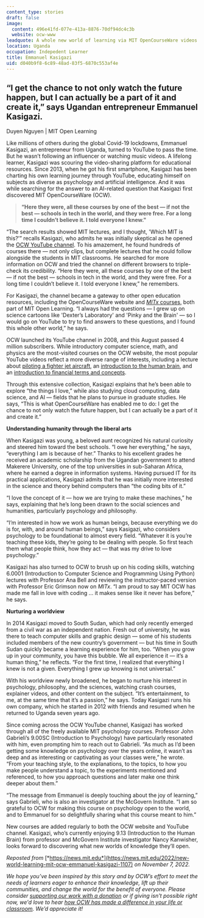 ```yaml
---
content_type: stories
draft: false
image:
  content: 496e41fd-077e-413a-8876-70df94dc4c3b
  website: ocw-www
leadquote: A whole new world of learning via MIT OpenCourseWare videos
location: Uganda
occupation: Indepedent Learner
title: Emmanuel Kasigazi
uid: d040b9f8-6c89-48ad-83f5-6870c553af4e
---
```

## **“I get the chance to not only watch the future happen, but I can actually be a part of it and create it,” says Ugandan entrepreneur Emmanuel Kasigazi.**

Duyen Nguyen | MIT Open Learning

Like millions of others during the global Covid-19 lockdowns, Emmanuel Kasigazi, an entrepreneur from Uganda, turned to YouTube to pass the time. But he wasn’t following an influencer or watching music videos. A lifelong learner, Kasigazi was scouring the video-sharing platform for educational resources. Since 2013, when he got his first smartphone, Kasigazi has been charting his own learning journey through YouTube, educating himself on subjects as diverse as psychology and artificial intelligence. And it was while searching for the answer to an AI-related question that Kasigazi first discovered MIT OpenCourseWare (OCW).

> **“Here they were, all these courses by one of the best — if not the best — schools in tech in the world, and they were free. For a long time I couldn’t believe it. I told everyone I knew."**

“The search results showed MIT lectures, and I thought, 'Which MIT is this?’” recalls Kasigazi, who admits he was initially skeptical as he opened the [OCW YouTube channel](https://www.youtube.com/c/mitocw). To his amazement, he found hundreds of courses there — not only clips, but complete lectures that he could follow alongside the students in MIT classrooms. He searched for more information on OCW and tried the channel on different browsers to triple-check its credibility. “Here they were, all these courses by one of the best — if not the best — schools in tech in the world, and they were free. For a long time I couldn’t believe it. I told everyone I knew,” he remembers.

For Kasigazi, the channel became a gateway to other open education resources, including the OpenCourseWare website and [*MITx* courses](https://openlearning.mit.edu/courses-programs/mitx-courses?f%5B0%5D=course_availability%3A62), both part of MIT Open Learning. “I always had the questions — I grew up on science cartoons like 'Dexter’s Laboratory' and 'Pinky and the Brain' — so I would go on YouTube to try to find answers to these questions, and I found this whole other world,” he says.

OCW launched its YouTube channel in 2008, and this August passed 4 million subscribers. While introductory computer science, math, and physics are the most-visited courses on the OCW website, the most popular YouTube videos reflect a more diverse range of interests, including a lecture about [piloting a fighter jet aircraft](https://www.youtube.com/watch?v=n068fel-W9I), an [introduction to the human brain](https://www.youtube.com/watch?v=ba-HMvDn_vU), and an [introduction to financial terms and concepts](https://www.youtube.com/watch?v=wvXDB9dMdEo).

Through this extensive collection, Kasigazi explains that he’s been able to explore “the things I love,” while also studying cloud computing, data science, and AI — fields that he plans to pursue in graduate studies. He says, “This is what OpenCourseWare has enabled me to do: I get the chance to not only watch the future happen, but I can actually be a part of it and create it.”  

**Understanding humanity through the liberal arts**

When Kasigazi was young, a beloved aunt recognized his natural curiosity and steered him toward the best schools. “I owe her everything,” he says, “everything I am is because of her.” Thanks to his excellent grades he received an academic scholarship from the Ugandan government to attend Makerere University, one of the top universities in sub-Saharan Africa, where he earned a degree in information systems. Having pursued IT for its practical applications, Kasigazi admits that he was initially more interested in the science and theory behind computers than “the coding bits of it.”

“I love the concept of it — how we are trying to make these machines,” he says, explaining that he’s long been drawn to the social sciences and humanities, particularly psychology and philosophy.

“I’m interested in how we work as human beings, because everything we do is for, with, and around human beings,” says Kasigazi, who considers psychology to be foundational to almost every field. “Whatever it is you’re teaching these kids, they’re going to be dealing with people. So first teach them what people think, how they act — that was my drive to love psychology.”

Kasigazi has also turned to OCW to brush up on his coding skills, watching 6.0001 (Introduction to Computer Science and Programming Using Python) lectures with Professor Ana Bell and reviewing the instructor-paced version with Professor Eric Grimson now on *MITx*. “I am proud to say MIT OCW has made me fall in love with coding … it makes sense like it never has before,” he says.

**Nurturing a worldview**

In 2014 Kasigazi moved to South Sudan, which had only recently emerged from a civil war as an independent nation. Fresh out of university, he was there to teach computer skills and graphic design — some of his students included members of the new country’s government — but his time in South Sudan quickly became a learning experience for him, too. “When you grow up in your community, you have this bubble. We all experience it — it’s a human thing,” he reflects. “For the first time, I realized that everything I knew is not a given. Everything I grew up knowing is not universal.”

With his worldview newly broadened, he began to nurture his interest in psychology, philosophy, and the sciences, watching crash courses, explainer videos, and other content on the subject. “It’s entertainment, to me, at the same time that it’s a passion,” he says. Today Kasigazi runs his own company, which he started in 2012 with friends and resumed when he returned to Uganda seven years ago.

Since coming across the OCW YouTube channel, Kasigazi has worked through all of the freely available MIT psychology courses. Professor John Gabrieli’s 9.00SC (Introduction to Psychology) have particularly resonated with him, even prompting him to reach out to Gabrieli. “As much as I’d been getting some knowledge on psychology over the years online, it wasn’t as deep and as interesting or captivating as your classes were,” he wrote. “From your teaching style, to the explanations, to the topics, to how you make people understand a topic, to the experiments mentioned and referenced, to how you approach questions and later make one think deeper about them.”

“The message from Emmanuel is deeply touching about the joy of learning,” says Gabrieli, who is also an investigator at the McGovern Institute. “I am so grateful to OCW for making this course on psychology open to the world, and to Emmanuel for so delightfully sharing what this course meant to him.”

New courses are added regularly to both the OCW website and YouTube channel. Kasigazi, who’s currently enjoying 9.13 (Introduction to the Human Brain) from professor and McGovern Institute investigator Nancy Kanwisher, looks forward to discovering what new worlds of knowledge they’ll open.

*Reposted from* [*https://news.mit.edu*](https://news.mit.edu/2022/new-world-learning-mit-ocw-emmanuel-kasigazi-1107) *on November 7, 2022.*

*We hope you’ve been inspired by this story and by OCW’s effort to meet the needs of learners eager to enhance their knowledge, lift up their communities, and change the world for the benefit of everyone. Please consider* [*supporting our work with a donation*](https://giving.mit.edu/give/to/ocw/?utm_source=site&utm_medium=ocwstories&utm_campaign=donate&utm_content=kasigazi) *or if giving isn't possible right now, we'd love to hear* [*how OCW has made a difference in your life or classroom*](https://docs.google.com/forms/d/e/1FAIpQLSeOCsFXVDcpywyZ9isR1PJUFwmNhRKySDc7Vnja2JUKSeXl8Q/viewform)*.* *We’d appreciate it!*